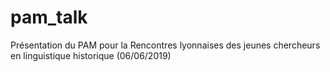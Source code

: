 # pam_talk
Présentation du PAM pour la Rencontres lyonnaises des jeunes chercheurs en linguistique historique (06/06/2019)

